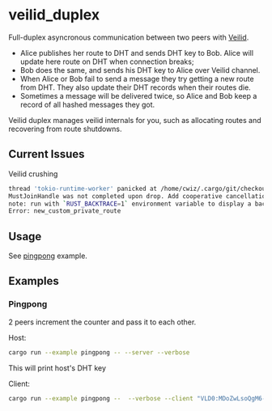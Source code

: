 # veilid_duplex 

Full-duplex asyncronous communication between two peers with [Veilid](https://gitlab.com/veilid/veilid).

- Alice publishes her route to DHT and sends DHT key to Bob. Alice will update here route on DHT when connection breaks;
- Bob does the same, and sends his DHT key to Alice over Veilid channel.
- When Alice or Bob fail to send a message they try getting a new route from DHT. They also update their DHT records when their routes die.
- Sometimes a message will be delivered twice, so Alice and Bob keep a record of all hashed messages they got.

Veilid duplex manages veilid internals for you, such as allocating routes and recovering from route shutdowns.

## Current Issues

Veilid crushing

```bash
thread 'tokio-runtime-worker' panicked at /home/cwiz/.cargo/git/checkouts/veilid-88b7e7557f46c329/cc5cb8a/veilid-tools/src/must_join_handle.rs:67:13:
MustJoinHandle was not completed upon drop. Add cooperative cancellation where appropriate to ensure this is completed before drop.
note: run with `RUST_BACKTRACE=1` environment variable to display a backtrace
Error: new_custom_private_route
```

## Usage

See [pingpong](examples/pingpong.rs) example.

## Examples

### Pingpong

2 peers increment the counter and pass it to each other.

Host: 
```bash
cargo run --example pingpong -- --server --verbose
```

This will print host's DHT key

Client: 
```bash
cargo run --example pingpong --  --verbose --client "VLD0:MDoZwLsoQgM6-XKE3giy-8r53e4yCod5Y546laT0El0"
```